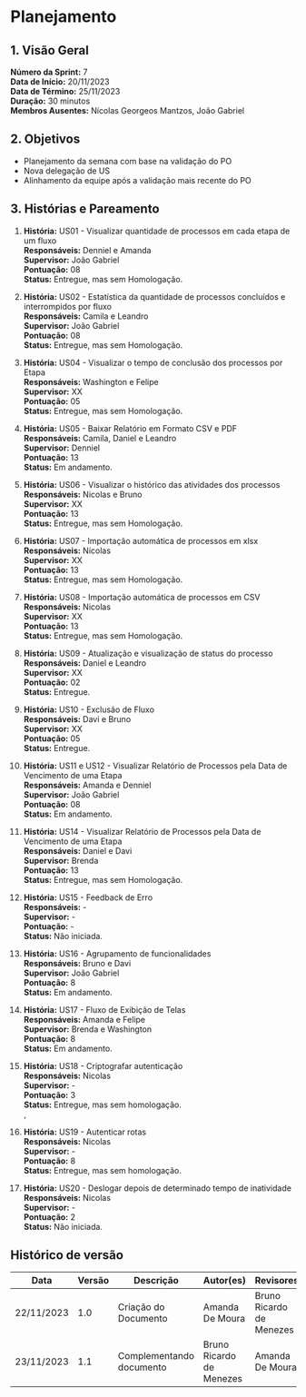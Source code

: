 # Planejamento

## 1. Visão Geral

**Número da Sprint:** 7 <br/>
**Data de Início:** 20/11/2023 <br/>
**Data de Término:** 25/11/2023 <br/>
**Duração:** 30 minutos <br/>
**Membros Ausentes:** Nícolas Georgeos Mantzos, João Gabriel <br/>

## 2. Objetivos

  * Planejamento da semana com base na validação do PO
  * Nova delegação de US
  * Alinhamento da equipe após a validação mais recente do PO

## 3. Histórias e Pareamento

1. **História:**  US01 - Visualizar quantidade de processos em cada etapa de um fluxo <br/>
**Responsáveis:** Denniel e Amanda <br/>
**Supervisor:** João Gabriel <br/>
**Pontuação:**  08 <br/>
**Status:** Entregue, mas sem Homologação. <br/>

2. **História:**  US02 - Estatística da quantidade de processos concluídos e interrompidos por fluxo <br/>
**Responsáveis:** Camila e Leandro <br/>
**Supervisor:** João Gabriel <br/>
**Pontuação:**  08 <br/>
**Status:** Entregue, mas sem Homologação. <br/>

3. **História:**  US04 - Visualizar o tempo de conclusão dos processos por Etapa <br/>
**Responsáveis:** Washington e Felipe <br/>
**Supervisor:** XX <br/>
**Pontuação:**  05 <br/>
**Status:** Entregue, mas sem Homologação. <br/>

4. **História:** US05 - Baixar Relatório em Formato CSV e PDF <br/>
**Responsáveis:** Camila, Daniel e Leandro <br/>
**Supervisor:** Denniel <br/>
**Pontuação:** 13 <br/>
**Status:** Em andamento. <br/>

5. **História:** US06 - Visualizar o histórico das atividades dos processos <br/>
**Responsáveis:** Nicolas e Bruno <br/>
**Supervisor:** XX <br/>
**Pontuação:**  13 <br/>
**Status:** Entregue, mas sem Homologação. <br/>

6. **História:** US07 - Importação automática de processos em xlsx <br/>
**Responsáveis:** Nicolas <br/>
**Supervisor:** XX <br/>
**Pontuação:** 13 <br/>
**Status:** Entregue, mas sem Homologação. <br/>

7. **História:** US08 - Importação automática de processos em CSV <br/>
**Responsáveis:** Nicolas <br/>
**Supervisor:** XX <br/>
**Pontuação:** 13 <br/>
**Status:** Entregue, mas sem Homologação. <br/>

8. **História:** US09 - Atualização e visualização de status do processo <br/>
**Responsáveis:** Daniel e Leandro <br/>
**Supervisor:** XX <br/>
**Pontuação:** 02 <br/>
**Status:** Entregue. <br/>

9. **História:** US10 - Exclusão de Fluxo <br/>
**Responsáveis:** Davi e Bruno <br/>
**Supervisor:** XX <br/>
**Pontuação:** 05 <br/>
**Status:** Entregue. <br/>

10. **História:** US11 e US12 - Visualizar Relatório de Processos pela Data de Vencimento de uma Etapa <br/>
**Responsáveis:** Amanda e Denniel <br/>
**Supervisor:** João Gabriel <br/>
**Pontuação:** 08 <br/>
**Status:** Em andamento. <br/>

11. **História:** US14 - Visualizar Relatório de Processos pela Data de Vencimento de uma Etapa <br/>
**Responsáveis:** Daniel e Davi <br/>
**Supervisor:** Brenda <br/>
**Pontuação:** 13 <br/>
**Status:** Entregue, mas sem Homologação. <br/>

12. **História:** US15 - Feedback de Erro <br/>
**Responsáveis:** - <br/>
**Supervisor:** - <br/>
**Pontuação:** - <br/>
**Status:** Não iniciada. <br/>

13. **História:** US16 - Agrupamento de funcionalidades <br/>
**Responsáveis:** Bruno e Davi <br/>
**Supervisor:** João Gabriel <br/>
**Pontuação:** 8 <br/>
**Status:** Em andamento. <br/>

14. **História:** US17 - Fluxo de Exibição de Telas <br/>
**Responsáveis:** Amanda e Felipe <br/>
**Supervisor:** Brenda e Washington <br/>
**Pontuação:** 8 <br/>
**Status:** Em andamento. <br/>

15. **História:** US18 - Criptografar autenticação <br/>
**Responsáveis:** Nicolas <br/>
**Supervisor:** - <br/>
**Pontuação:** 3 <br/>
**Status:** Entregue, mas sem homologação. <br/>,

16. **História:** US19 - Autenticar rotas <br/>
**Responsáveis:** Nicolas <br/>
**Supervisor:** - <br/>
**Pontuação:** 8 <br/>
**Status:** Entregue, mas sem homologação. <br/>

17. **História:** US20 - Deslogar depois de determinado tempo de inatividade <br/>
**Responsáveis:** Nicolas <br/>
**Supervisor:** - <br/>
**Pontuação:** 2 <br/>
**Status:** Não iniciada. <br/>

## Histórico de versão
| Data | Versão | Descrição | Autor(es) | Revisores |
| ---- | ---- | ---- | ---- | ---- |
| 22/11/2023 | 1.0 | Criação do Documento | Amanda De Moura | Bruno Ricardo de Menezes
| 23/11/2023 | 1.1 | Complementando documento | Bruno Ricardo de Menezes | Amanda De Moura 